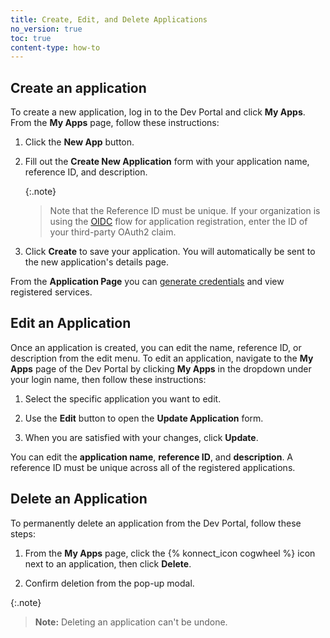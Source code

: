 ```yaml
---
title: Create, Edit, and Delete Applications
no_version: true
toc: true
content-type: how-to
---
```



## Create an application

To create a new application, log in to the Dev Portal and click **My Apps**. From the **My Apps** page, follow these instructions: 

1. Click the **New App** button.

2. Fill out the **Create New Application** form with your application name, reference ID, and description.

   {:.note}
   > Note that the Reference ID must be unique. If your organization is using the
   [OIDC](/konnect/dev-portal/applications/enable-app-reg#oidc-flow)
   flow for application registration, enter the ID of your third-party OAuth2 claim.

3. Click **Create** to save your application. You will automatically be sent to the new application's details page. 

From the **Application Page** you can [generate credentials](/konnect/dev-portal/applications/dev-gen-creds/) and view registered services. 

## Edit an Application

Once an application is created, you can edit the name, reference ID, or description from the edit menu.
To edit an application, navigate to the **My Apps** page of the Dev Portal by clicking **My Apps** in the dropdown under your login name, then follow these instructions: 

1. Select the specific application you want to edit. 

2. Use the **Edit** button to open the **Update Application** form. 

3. When you are satisfied with your changes, click **Update**. 

You can edit the **application name**, **reference ID**, and **description**. A reference ID must be unique across all of the registered applications. 

## Delete an Application

To permanently delete an application from the Dev Portal, follow these steps:

1. From the **My Apps** page, click the {% konnect_icon cogwheel %} icon next to an application, then click **Delete**.

2. Confirm deletion from the pop-up modal.

{:.note}
> **Note:** Deleting an application can't be undone. 